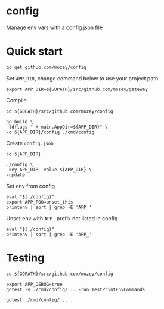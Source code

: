 # config

Manage env vars with a config.json file


# Quick start

    go get github.com/mozey/config

Set `APP_DIR`, change command below to use your project path

    export APP_DIR=${GOPATH}/src/github.com/mozey/gateway

Compile

    cd ${GOPATH}/src/github.com/mozey/config

    go build \
    -ldflags "-X main.AppDir=${APP_DIR}" \
    -o ${APP_DIR}/config ./cmd/config
    
Create `config.json`

    cd ${APP_DIR}
    
    ./config \
    -key APP_DIR -value ${APP_DIR} \
    -update
    
Set env from config

    eval "$(./config)"
    export APP_FOO=unset_this
    printenv | sort | grep -E 'APP_'
    
Unset env with `APP_` prefix not listed in config
    
    eval "$(./config)"
    printenv | sort | grep -E 'APP_'


# Testing

    cd ${GOPATH}/src/github.com/mozey/config

    export APP_DEBUG=true
    gotest -v ./cmd/config/... -run TestPrintEnvCommands
    
    gotest ./cmd/config/...
    